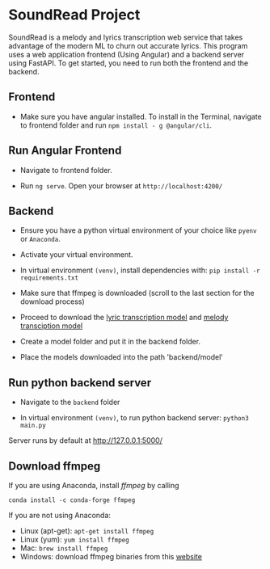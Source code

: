 # SoundRead Project
SoundRead is a melody and lyrics transcription web service that takes advantage of the modern ML to churn out accurate lyrics.
This program uses a web application frontend (Using Angular) and a backend server using FastAPI. To get started, you need to run both the frontend and the backend.
## Frontend
- Make sure you have angular installed. To install in the Terminal, navigate to frontend folder and run ``npm install - g @angular/cli``.

## Run Angular Frontend
- Navigate to frontend folder.

- Run ``ng serve``. Open your browser at ``http://localhost:4200/``

## Backend
- Ensure you have a python virtual environment of your choice like `pyenv` or `Anaconda`.

- Activate your virtual environment.

- In virtual environment `(venv)`, install dependencies with: `pip install -r requirements.txt`

- Make sure that ffmpeg is downloaded (scroll to the last section for the download process)

- Proceed to download the [lyric transcription model](https://drive.google.com/file/d/1cJ0X_UN48ysH8JFXQ4VUUk2a3kWWqTVC/view?usp=sharing) and [melody transciption model](https://drive.google.com/file/d/19KTUjcNpOtUD8XIiVNBlFeGaDDgEzoMH/view?usp=sharing)

- Create a model folder and put it in the backend folder.

- Place the models downloaded into the path 'backend/model'

## Run python backend server
- Navigate to the `backend` folder

- In virtual environment `(venv)`, to run python backend server: `python3 main.py`

Server runs by default at http://127.0.0.1:5000/

## Download ffmpeg
If you are using Anaconda, install *ffmpeg* by calling
```
conda install -c conda-forge ffmpeg
```

If you are not using Anaconda:

* Linux (apt-get): `apt-get install ffmpeg`
* Linux (yum): `yum install ffmpeg`
* Mac: `brew install ffmpeg`
* Windows: download ffmpeg binaries from this [website](https://www.gyan.dev/ffmpeg/builds/)
